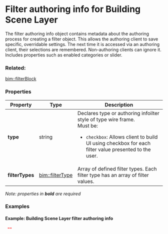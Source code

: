 # Filter authoring info for Building Scene Layer

The filter authoring info object contains metadata about the authoring process for creating a filter object. This allows the authoring client to save specific, overridable settings.  The next time it is accessed via an authoring client, their selections are remembered. Non-authoring clients can ignore it. Includes properties such as enabled categories or slider.

### Related:

[bim::filterBlock](filterBlock.md)
### Properties

| Property | Type | Description |
| --- | --- | --- |
| **type** | string | Declares type or authoring infoilter style of type wire frame.<div>Must be:<ul><li>`checkbox`: Allows client to build UI using checkbox for each filter value presented to the user.</li></ul></div> |
| **filterTypes** | [bim::filterType](filterType.md) | Array of defined filter types. Each filter type has an array of filter values. |

*Note: properties in **bold** are required*

### Examples 

#### Example: Building Scene Layer filter authoring info 

```json
 "" 
```


